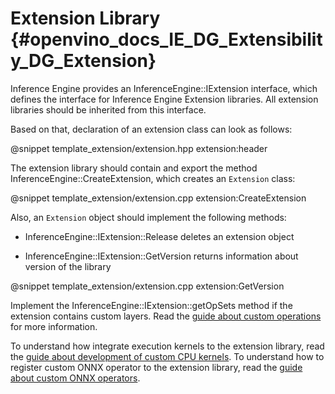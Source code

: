 # Extension Library {#openvino_docs_IE_DG_Extensibility_DG_Extension}

Inference Engine provides an InferenceEngine::IExtension interface, which defines the interface for Inference Engine Extension libraries.
All extension libraries should be inherited from this interface.

Based on that, declaration of an extension class can look as follows:

@snippet template_extension/extension.hpp extension:header

The extension library should contain and export the method InferenceEngine::CreateExtension, which creates an `Extension` class:

@snippet template_extension/extension.cpp extension:CreateExtension

Also, an `Extension` object should implement the following methods:

* InferenceEngine::IExtension::Release deletes an extension object

* InferenceEngine::IExtension::GetVersion returns information about version of the library

@snippet template_extension/extension.cpp extension:GetVersion

Implement the  InferenceEngine::IExtension::getOpSets method if the extension contains custom layers. 
Read the [guide about custom operations](AddingNGraphOps.md) for more information.

To understand how integrate execution kernels to the extension library, read the [guide about development of custom CPU kernels](CPU_Kernel.md).
To understand how to register custom ONNX operator to the extension library, read the [guide about custom ONNX operators](Custom_ONNX_Ops.md).
